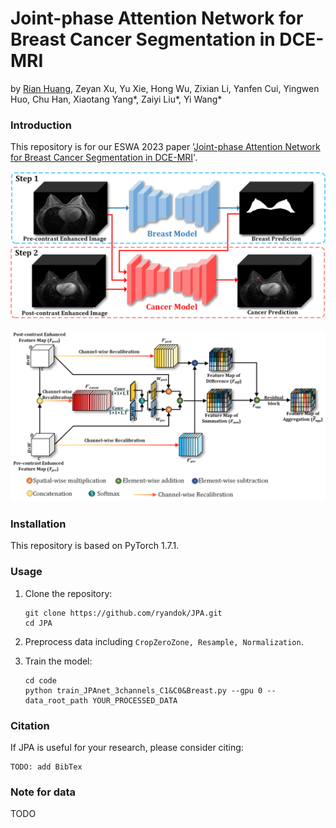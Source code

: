 # Joint-phase Attention Network for Breast Cancer Segmentation in DCE-MRI
by [Rian Huang](https://github.com/ryandok), Zeyan Xu, Yu Xie, Hong Wu, Zixian Li, Yanfen Cui, Yingwen Huo, Chu Han, Xiaotang Yang*, Zaiyi Liu*, Yi Wang*


### Introduction

This repository is for our ESWA 2023 paper '[Joint-phase Attention Network for Breast Cancer Segmentation in DCE-MRI](https://arxiv.org/)'. 

![Overview](figure/Overview.png)

![JPAmodule](figure/JPAmodule.png)


### Installation
This repository is based on PyTorch 1.7.1.



### Usage

1. Clone the repository:

   ```shell
   git clone https://github.com/ryandok/JPA.git
   cd JPA
   ```
2. Preprocess data including `CropZeroZone, Resample, Normalization`.
   
3. Train the model:
 
   ```shell
   cd code
   python train_JPAnet_3channels_C1&C0&Breast.py --gpu 0 --data_root_path YOUR_PROCESSED_DATA
   ```



### Citation

If JPA is useful for your research, please consider citing:

    TODO: add BibTex



### Note for data

TODO


